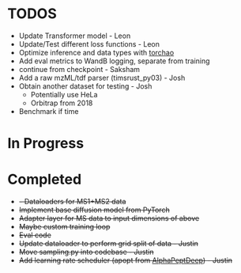 # TODOS
- Update Transformer model - Leon
- Update/Test different loss functions - Leon
- Optimize inference and data types with [torchao](https://pytorch.org/blog/pytorch-native-architecture-optimization/)
- Add eval metrics to WandB logging, separate from training
- continue from checkpoint - Saksham
- Add a raw mzML/tdf parser (timsrust_py03) - Josh
- Obtain another dataset for testing - Josh
  - Potentially use HeLa
  - Orbitrap from 2018
- Benchmark if time

# In Progress

# Completed
- ~~- Dataloaders for MS1+MS2 data~~
- ~~Implement base diffusion model from PyTorch~~
- ~~Adapter layer for MS data to input dimensions of above~~
- ~~Maybe custom training loop~~
- ~~Eval code~~
- ~~Update dataloader to perform grid split of data - Justin~~
- ~~Move sampling.py into codebase - Justin~~
- ~~Add learning rate scheduler (apopt from [AlphaPeptDeep](https://github.com/MannLabs/alphapeptdeep/blob/5cb3d2c8da526e38c6dd94f370409a751da282de/peptdeep/model/model_interface.py#L34-L162)) - Justin~~


